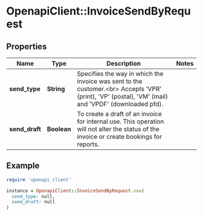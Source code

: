 # OpenapiClient::InvoiceSendByRequest

## Properties

| Name | Type | Description | Notes |
| ---- | ---- | ----------- | ----- |
| **send_type** | **String** | Specifies the way in which the invoice was sent to the customer.&lt;br&gt;       Accepts &#39;VPR&#39; (print), &#39;VP&#39; (postal), &#39;VM&#39; (mail) and &#39;VPDF&#39; (downloaded pfd). |  |
| **send_draft** | **Boolean** | To create a draft of an invoice for internal use. This operation will not alter the status of the invoice or create bookings for reports. |  |

## Example

```ruby
require 'openapi_client'

instance = OpenapiClient::InvoiceSendByRequest.new(
  send_type: null,
  send_draft: null
)
```

